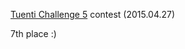 [Tuenti Challenge 5](https://contest.tuenti.net/resources/2015/Question_1.html) contest (2015.04.27)

7th place :)
